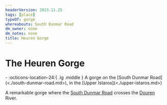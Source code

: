 ```yaml
---
headerVersion: 2023.11.25
tags: [place]
typeOf: gorge
whereabouts: South Dunmar Road
dm_owner: none
dm_notes: none
title: Heuren Gorge
---
```

# The Heuren Gorge
<div class="grid cards ext-narrow-margin ext-one-column" markdown>
-    :octicons-location-24:{ .lg .middle } A gorge on the [South Dunmar Road](<./south-dunmar-road.md>), in the [Upper Istaros](<./upper-istaros.md>)  
</div>


A remarkable gorge where the [South Dunmar Road](<./south-dunmar-road.md>) crosses the [Douren](<rivers/douren.md>) River. 
